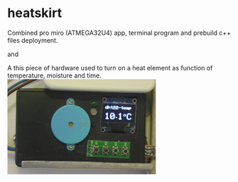 # heatskirt
Combined pro miro (ATMEGA32U4) app, terminal program and prebuild c++ files deployment.

and

A this piece of hardware used to turn on a heat element as function of temperature, moisture and time.
![img](https://github.com/bvirk/heatskirt/blob/main/img/heatcontroller.png)
